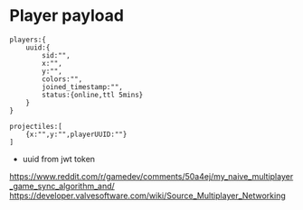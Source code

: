 # Player payload
```
players:{
    uuid:{
        sid:"",
        x:"",
        y:"",
        colors:"",
        joined_timestamp:"",
        status:{online,ttl 5mins}
    }
}

projectiles:[
    {x:"",y:"",playerUUID:""}
]
```
* uuid from jwt token

https://www.reddit.com/r/gamedev/comments/50a4ej/my_naive_multiplayer_game_sync_algorithm_and/
https://developer.valvesoftware.com/wiki/Source_Multiplayer_Networking
